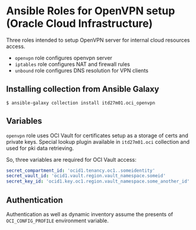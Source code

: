 # Ansible Roles for OpenVPN setup (Oracle Cloud Infrastructure)

Three roles intended to setup OpenVPN server for internal cloud resources access.

* `openvpn` role configures openvpn server
* `iptables` role configures NAT and firewall rules
* `unbound` role configures DNS resolution for VPN clients

## Installing collection from Ansible Galaxy

```
$ ansible-galaxy collection install itd27m01.oci_openvpn
```

## Variables

`openvpn` role uses OCI Vault for certificates setup as a storage of certs and
private keys. Special lookup plugin available in `itd27m01.oci` collection and
used for pki data retrieving.

So, three variables are required for OCI Vault access:

```yaml
secret_compartment_id: 'ocid1.tenancy.oc1..someidentity'
secret_vault_id: 'ocid1.vault.region.vault_namespace.someid'
secret_key_id: 'ocid1.key.oc1.region.vault_namespace.some_another_id'
```

## Authentication
Authentication as well as dynamic inventory assume the presents of `OCI_CONFIG_PROFILE` environment variable.
